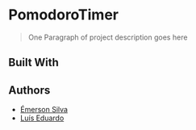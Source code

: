 # PomodoroTimer 

> One Paragraph of project description goes here

## Built With


## Authors 

- [Émerson Silva](https://github.com/SilvaEmerson)
- [Luís Eduardo](https://github.com/luiseduardogfranca)